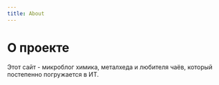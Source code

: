 ```yaml
---
title: About
---
```

# О проекте

Этот сайт - микроблог химика, металхеда и любителя чаёв, который постепенно погружается в ИТ.
